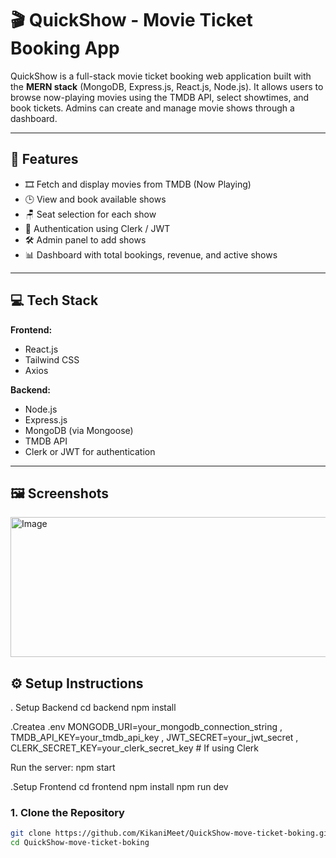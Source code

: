 # 🎬 QuickShow - Movie Ticket Booking App

QuickShow is a full-stack movie ticket booking web application built with the **MERN stack** (MongoDB, Express.js, React.js, Node.js). It allows users to browse now-playing movies using the TMDB API, select showtimes, and book tickets. Admins can create and manage movie shows through a dashboard.

---

## 🚀 Features

- 🎞️ Fetch and display movies from TMDB (Now Playing)
- 🕒 View and book available shows
- 🪑 Seat selection for each show
- 🔐 Authentication using Clerk / JWT
- 🛠️ Admin panel to add shows
- 📊 Dashboard with total bookings, revenue, and active shows
  
---

## 💻 Tech Stack

**Frontend:**
- React.js
- Tailwind CSS
- Axios

**Backend:**
- Node.js
- Express.js
- MongoDB (via Mongoose)
- TMDB API
- Clerk or JWT for authentication
---
## 🖼️ Screenshots
<img width="561" height="224" alt="Image" src="https://github.com/user-attachments/assets/28a2fa62-25c7-40da-a99a-29e6f05f3874" />

## ⚙️ Setup Instructions
. Setup Backend
cd backend
npm install

.Createa .env
MONGODB_URI=your_mongodb_connection_string ,
TMDB_API_KEY=your_tmdb_api_key ,
JWT_SECRET=your_jwt_secret ,
CLERK_SECRET_KEY=your_clerk_secret_key   # If using Clerk

Run the server:
npm start

.Setup Frontend
cd frontend
npm install
npm run dev

### 1. Clone the Repository
```bash
git clone https://github.com/KikaniMeet/QuickShow-move-ticket-boking.git
cd QuickShow-move-ticket-boking
